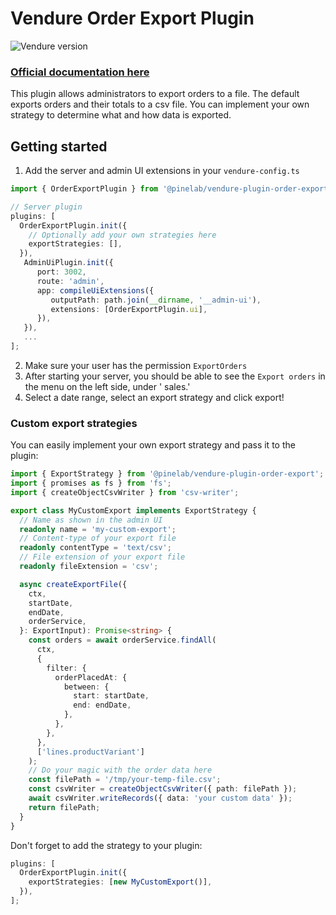 # Vendure Order Export Plugin

![Vendure version](https://img.shields.io/badge/dynamic/json.svg?url=https%3A%2F%2Fraw.githubusercontent.com%2FPinelab-studio%2Fpinelab-vendure-plugins%2Fmain%2Fpackage.json&query=$.devDependencies[%27@vendure/core%27]&colorB=blue&label=Built%20on%20Vendure)

### [Official documentation here](https://pinelab-plugins.com/plugin/vendure-plugin-order-export)

This plugin allows administrators to export orders to a file. The default exports orders and their totals to a csv file.
You can implement your own strategy to determine what and how data is exported.

## Getting started

1. Add the server and admin UI extensions in your `vendure-config.ts`

```ts
import { OrderExportPlugin } from '@pinelab/vendure-plugin-order-export';

// Server plugin
plugins: [
  OrderExportPlugin.init({
    // Optionally add your own strategies here
    exportStrategies: [],
  }),
   AdminUiPlugin.init({
      port: 3002,
      route: 'admin',
      app: compileUiExtensions({
         outputPath: path.join(__dirname, '__admin-ui'),
         extensions: [OrderExportPlugin.ui],
      }),
   }),
   ...
];
```

2. Make sure your user has the permission `ExportOrders`
3. After starting your server, you should be able to see the `Export orders` in the menu on the left side, under '
   sales.'
4. Select a date range, select an export strategy and click export!

### Custom export strategies

You can easily implement your own export strategy and pass it to the plugin:

```ts
import { ExportStrategy } from '@pinelab/vendure-plugin-order-export';
import { promises as fs } from 'fs';
import { createObjectCsvWriter } from 'csv-writer';

export class MyCustomExport implements ExportStrategy {
  // Name as shown in the admin UI
  readonly name = 'my-custom-export';
  // Content-type of your export file
  readonly contentType = 'text/csv';
  // File extension of your export file
  readonly fileExtension = 'csv';

  async createExportFile({
    ctx,
    startDate,
    endDate,
    orderService,
  }: ExportInput): Promise<string> {
    const orders = await orderService.findAll(
      ctx,
      {
        filter: {
          orderPlacedAt: {
            between: {
              start: startDate,
              end: endDate,
            },
          },
        },
      },
      ['lines.productVariant']
    );
    // Do your magic with the order data here
    const filePath = '/tmp/your-temp-file.csv';
    const csvWriter = createObjectCsvWriter({ path: filePath });
    await csvWriter.writeRecords({ data: 'your custom data' });
    return filePath;
  }
}
```

Don't forget to add the strategy to your plugin:

```ts
plugins: [
  OrderExportPlugin.init({
    exportStrategies: [new MyCustomExport()],
  }),
];
```
